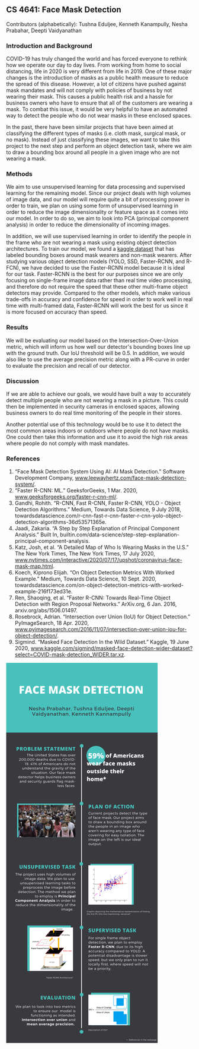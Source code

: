 ## CS 4641: Face Mask Detection

Contributors (alphabetically): Tushna Eduljee, Kenneth Kanampully, Nesha Prabahar, Deepti Vaidyanathan


### Introduction and Background

COVID-19 has truly changed the world and has forced everyone to rethink how we operate our day to day lives. From working from home to social distancing, life in 2020 is very different from life in 2019. One of these major changes is the introduction of masks as a public health measure to reduce the spread of this disease. However, a lot of citizens have pushed against mask mandates and will not comply with policies of business by not wearing their mask. This causes a public health risk and a hassle for business owners who have to ensure that all of the customers are wearing a mask. To combat this issue, it would be very helpful to have an automated way to detect the people who do not wear masks in these enclosed spaces.

In the past, there have been similar projects that have been aimed at classifying the different types of masks (i.e. cloth mask, surgical mask, or no mask). Instead of just classifying these images, we want to take this project to the next step and perform an object detection task, where we aim to draw a bounding box around all people in a given image who are not wearing a mask.

### Methods
We aim to use unsupervised learning for data processing and supervised learning for the remaining model. Since our project deals with high volumes of image data, and our model will require quite a bit of processing power in order to train, we plan on using some form of unsupervised learning in order to reduce the image dimensionality or feature space as it comes into our model. In order to do so, we aim to look into PCA (principal component analysis) in order to reduce the dimensionality of incoming images.

In addition, we will use supervised learning in order to identify the people in the frame who are not wearing a mask using existing object detection architectures. To train our model, we found a [kaggle dataset](https://www.kaggle.com/sigmind/masked-face-detection-wider-dataset?select=COVID-mask-detection_WIDER.tar.xz) that has labeled bounding boxes around mask wearers and non-mask wearers. After studying various object detection models (YOLO, SSD, Faster-RCNN, and R-FCN), we have decided to use the Faster-RCNN model because it is ideal for our task. Faster-RCNN is the best for our purposes since we are only focusing on single-frame image data rather than real time video processing, and therefore do not require the speed that these other multi-frame object detectors may provide. Compared to the other models, which make various trade-offs in accuracy and confidence for speed in order to work well in real time with multi-framed data, Faster-RCNN will work the best for us since it is more focused on accuracy than speed.

### Results
We will be evaluating our model based on the Intersection-Over-Union metric, which will inform us how well our detector's bounding boxes line up with the ground truth. Our IoU threshold will be 0.5. In addition, we would also like to use the average precision metric along with a PR-curve in order to evaluate the precision and recall of our detector.

### Discussion
If we are able to achieve our goals, we would have built a way to accurately detect multiple people who are not wearing a mask in a picture. This could then be implemented in security cameras in enclosed spaces, allowing business owners to do real time monitoring of the people in their stores.

Another potential use of this technology would be to use it to detect the most common areas indoors or outdoors where people do not have masks. One could then take this information and use it to avoid the high risk areas where people do not comply with mask mandates.

### References
1. “Face Mask Detection System Using AI: AI Mask Detection.” Software Development Company, www.leewayhertz.com/face-mask-detection-system/. 
2. “Faster R-CNN: ML.” GeeksforGeeks, 1 Mar. 2020, www.geeksforgeeks.org/faster-r-cnn-ml/. 
3. Gandhi, Rohith. “R-CNN, Fast R-CNN, Faster R-CNN, YOLO - Object Detection Algorithms.” Medium, Towards Data Science, 9 July 2018, towardsdatascience.com/r-cnn-fast-r-cnn-faster-r-cnn-yolo-object-detection-algorithms-36d53571365e. 
4. Jaadi, Zakaria. “A Step by Step Explanation of Principal Component Analysis.” Built In, builtin.com/data-science/step-step-explanation-principal-component-analysis. 
5. Katz, Josh, et al. “A Detailed Map of Who Is Wearing Masks in the U.S.” The New York Times, The New York Times, 17 July 2020, www.nytimes.com/interactive/2020/07/17/upshot/coronavirus-face-mask-map.html. 
6. Koech, Kiprono Elijah. “On Object Detection Metrics With Worked Example.” Medium, Towards Data Science, 10 Sept. 2020, towardsdatascience.com/on-object-detection-metrics-with-worked-example-216f173ed31e. 
7. Ren, Shaoqing, et al. “Faster R-CNN: Towards Real-Time Object Detection with Region Proposal Networks.” ArXiv.org, 6 Jan. 2016, arxiv.org/abs/1506.01497. 
8. Rosebrock, Adrian. “Intersection over Union (IoU) for Object Detection.” PyImageSearch, 18 Apr. 2020, www.pyimagesearch.com/2016/11/07/intersection-over-union-iou-for-object-detection/. 
9. Sigmind. “Masked Face Detection In the Wild Dataset.” Kaggle, 19 June 2020, www.kaggle.com/sigmind/masked-face-detection-wider-dataset?select=COVID-mask-detection_WIDER.tar.xz. 

![Project Overview Infographic](infographic.png)

